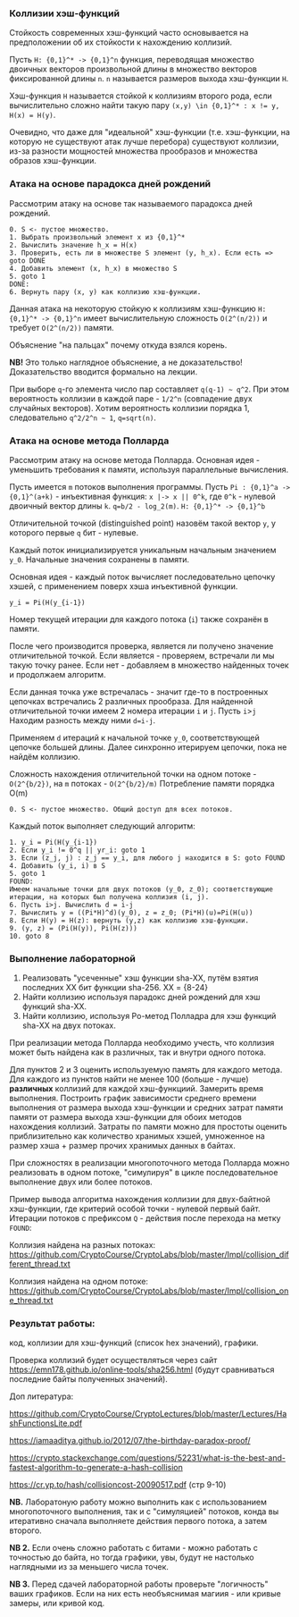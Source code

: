 ### Коллизии хэш-функций

Стойкость современных хэш-функций часто основывается на предположении об их стойкости к нахождению коллизий.

Пусть `H: {0,1}^* -> {0,1}^n` функция, переводящая множество двоичных векторов произвольной длины 
в множество векторов фиксированной длины `n`. `n` называется размеров выхода хэш-функции `H`.

Хэш-функция `H` называется стойкой к коллизиям второго рода, если вычислительно сложно найти такую пару `(x,y) \in {0,1}^* :
x != y, H(x) = H(y)`.

Очевидно, что даже для "идеальной" хэш-функции (т.е. хэш-функции, на которую не существуют атак лучше перебора)
существуют коллизии, из-за разности мощностей множества прообразов и множества образов хэш-функции.

### Атака на основе парадокса дней рождений

Рассмотрим атаку на основе так называемого парадокса дней рождений. 

```
0. S <- пустое множество.
1. Выбрать произвольный элемент x из {0,1}^*
2. Вычислить значение h_x = H(x)
3. Проверить, есть ли в множестве S элемент (y, h_x). Если есть => goto DONE
4. Добавить элемент (x, h_x) в множество S
5. goto 1
DONE:
6. Вернуть пару (x, y) как коллизию хэш-функции.
```
 
Данная атака на некоторую стойкую к коллизиям хэш-функцию `H: {0,1}^* -> {0,1}^n` имеет вычислительную сложность `O(2^(n/2))` и 
требует `O(2^(n/2))` памяти.

Объяснение "на пальцах" почему откуда взялся корень.

**NB!** Это только наглядное объяснение, а не доказательство! Доказательство вводится формально на лекции.

При выборе `q`-го элемента число пар составляет `q(q-1) ~ q^2`. При этом вероятность коллизии в каждой паре - `1/2^n` (совпадение двух случайных векторов). Хотим вероятность коллизии порядка 1, следовательно `q^2/2^n ~ 1`, `q=sqrt(n)`.

### Атака на основе метода Полларда

Рассмотрим атаку на основе метода Полларда.
Основная идея - уменьшить требования к памяти, используя параллельные вычисления.

Пусть имеется `m` потоков выполнения программы. Пусть `Pi : {0,1}^a -> {0,1}^(a+k)` - инъективная функция: `x |-> x || 0^k`, 
где `0^k` - нулевой двоичный вектор длины `k`. `q=b/2 - log_2(m)`. `H: {0,1}^* -> {0,1}^b`

Отличительной точкой (distinguished point) назовём такой вектор `y`, у которого первые `q` бит - нулевые.

Каждый поток инициализируется уникальным начальным значением `y_0`. Начальные значения сохранены в памяти.

Основная идея - каждый поток вычисляет последовательно цепочку хэшей, с применением поверх хэша инъективной функции.

`y_i = Pi(H(y_{i-1})`

Номер текущей итерации для каждого потока (`i`) также сохранён в памяти.

После чего производится проверка, является ли получено значение отличительной точкой. Если является - проверяем, встречали ли
мы такую точку ранее. Если нет - добавляем в множество найденных точек и продолжаем алгоритм.

Если данная точка уже встречалась - значит где-то в построенных цепочках встречались 2 различных прообраза.
Для найденной отличительной точки имеем 2 номера итерации `i` и `j`. Пусть `i`>`j` Находим разность между ними `d=i-j`.

Применяем `d` итераций к начальной точке `y_0`, соответствующей цепочке большей длины. Далее синхронно итерируем цепочки,
пока не найдём коллизию.

Сложность нахождения отличительной точки на одном потоке - `O(2^{b/2})`, на `m` потоках - `O(2^{b/2}/m)`
Потребление памяти порядка O(m)


```
0. S <- пустое множество. Общий доступ для всех потоков.
```
Каждый поток выполняет следующий алгоритм:

```
1. y_i = Pi(H(y_{i-1})
2. Если y_i != 0^q || yr_i: goto 1
3. Если (z_j, j) : z_j == y_i, для любого j находится в S: goto FOUND
4. Добавить (y_i, i) в S
5. goto 1
FOUND: 
Имеем начальные точки для двух потоков (y_0, z_0); соответствующие итерации, на которых был получена коллизия (i, j).
6. Пусть i>j. Вычислить d = i-j
7. Вычислить y = ((Pi*H)^d)(y_0), z = z_0; (Pi*H)(u)=Pi(H(u))
8. Если H(y) = H(z): вернуть (y,z) как коллизию хэш-функции.
9. (y, z) = (Pi(H(y)), Pi(H(z)))
10. goto 8
```

### Выполнение лабораторной
1. Реализовать "усеченные" хэш функции sha-XX, путём взятия последних XX бит функции sha-256. XX = {8-24}
2. Найти коллизию используя парадокс дней рождений для хэш функций sha-XX.
3. Найти коллизию, используя Ро-метод Полладра для хэш функций sha-XX на двух потоках.

При реализации метода Полларда необходимо учесть, что коллизия может быть найдена как в различных, так и внутри одного потока.

Для пунктов 2 и 3 оценить используемую память для каждого метода. Для каждого из пунктов найти не менее 100 (больше - лучше) **различных** коллизий для каждой хэш-функциий. Замерить время выполнения. Построить график зависимости
среднего времени выполнения от размера выхода хэш-функции и средних затрат памяти памяти от размера выхода хэш-функции для обоих методов нахождения коллизий. Затраты по памяти можно для простоты оценить приблизительно как количество хранимых хэшей, умноженное на размер хэша + размер прочих хранимых данных в байтах.

При сложностях в реализации многопоточного метода Полларда можно реализовать в одном потоке, "симулируя" в цикле последовательное выполнение двух или более потоков.

Пример вывода алгоритма нахождения коллизии для двух-байтной хэш-функции, где критерий особой точки - нулевой первый байт. Итерации потоков с префиксом `Q` - действия после перехода на метку `FOUND`:

Коллизия найдена на разных потоках: https://github.com/CryptoCourse/CryptoLabs/blob/master/Impl/collision_different_thread.txt

Коллизия найдена на одном потоке: https://github.com/CryptoCourse/CryptoLabs/blob/master/Impl/collision_one_thread.txt

### Результат работы: 

код, коллизии для хэш-функций (список hex значений), графики. 

Проверка коллизий будет осуществляться через сайт https://emn178.github.io/online-tools/sha256.html (будут сравниваться последние байты полученных значений).

Доп литература:

https://github.com/CryptoCourse/CryptoLectures/blob/master/Lectures/HashFunctionsLite.pdf

https://iamaaditya.github.io/2012/07/the-birthday-paradox-proof/

https://crypto.stackexchange.com/questions/52231/what-is-the-best-and-fastest-algorithm-to-generate-a-hash-collision

https://cr.yp.to/hash/collisioncost-20090517.pdf (стр 9-10)

**NB.** Лаборатоную работу можно выполнить как с использованием многопоточного выполнения, так и с "симуляцией" потоков, конда вы итеративно сначала выполняете действия первого потока, а затем второго.

**NB 2.** Если очень сложно работать с битами - можно работать с точностью до байта, но тогда графики, увы, будут не настолько наглядными из за меньшего числа точек.

**NB 3.** Перед сдачей лабораторной работы проверьте "логичность" ваших графиков. Если на них есть необъяснимая магиия - или кривые замеры, или кривой код.
